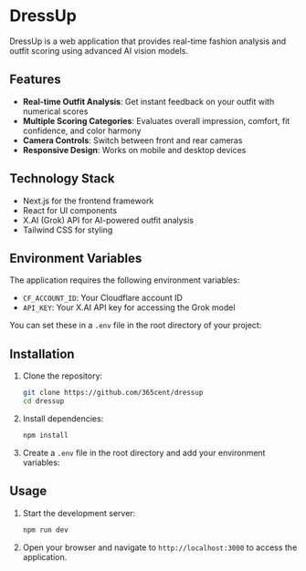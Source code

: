 # DressUp

DressUp is a web application that provides real-time fashion analysis and outfit scoring using advanced AI vision models.

## Features

- **Real-time Outfit Analysis**: Get instant feedback on your outfit with numerical scores
- **Multiple Scoring Categories**: Evaluates overall impression, comfort, fit confidence, and color harmony
- **Camera Controls**: Switch between front and rear cameras
- **Responsive Design**: Works on mobile and desktop devices

## Technology Stack

- Next.js for the frontend framework
- React for UI components
- X.AI (Grok) API for AI-powered outfit analysis
- Tailwind CSS for styling

## Environment Variables

The application requires the following environment variables:
- `CF_ACCOUNT_ID`: Your Cloudflare account ID
- `API_KEY`: Your X.AI API key for accessing the Grok model

You can set these in a `.env` file in the root directory of your project:

## Installation

1. Clone the repository:
   ```bash
   git clone https://github.com/365cent/dressup
   cd dressup
   ```

2. Install dependencies:
   ```bash
   npm install
   ```

3. Create a `.env` file in the root directory and add your environment variables:

## Usage

1. Start the development server:
   ```bash
   npm run dev
   ```

2. Open your browser and navigate to `http://localhost:3000` to access the application.

    